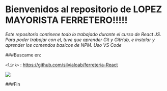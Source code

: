 


# **Bienvenidos al repositorio de LOPEZ MAYORISTA FERRETERO!!!!!**

*Este repositorio continene todo lo trabajado durante el curso de React JS. Para poder trabajar con el, tuve que aprender Git y GitHub, e instalar y aprender los comendos basicos de NPM. Uso VS Code*



###Buscame en:



`<link>` : <https://github.com/silvialoab/ferreteria-React>


![](https://drive.google.com/file/d/1Yj75TMHBYkHQzccxO0cW3I1Jk74JRhzK/view?usp=sharing)


###Fin